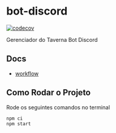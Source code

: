 # bot-discord

[![codecov](https://codecov.io/gh/tavernadev/bot-discord/branch/main/graph/badge.svg?token=0FBU7NIM16)](https://codecov.io/gh/tavernadev/bot-discord)

Gerenciador do Taverna Bot Discord

## Docs

*   [workflow](docs/workflow.md)

## Como Rodar o Projeto

Rode os seguintes comandos no terminal

```sh
npm ci
npm start
```
